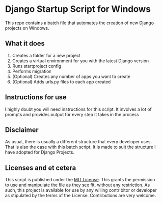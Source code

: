 # Django Startup Script for Windows
This repo contains a batch file that automates the creation of new Django projects on Windows.

## What it does
1. Creates a folder for a new project
2. Creates a virtual environment for you with the latest Django version
3. Runs startproject config
4. Performs migration
5. (Optional) Creates any number of apps you want to create
6. (Optional) Adds urls.py files to each app created

## Instructions for use
I highly doubt you will need instructions for this script. It involves a lot of prompts and provides output for every step it takes in the process

## Disclaimer
As usual, there is usually a different structure that every developer uses. That is also the case with this batch script. It is made to suit the structure I have adopted for Django Projects.
      
## Licenses and et cetera
This script is published under the [MIT License](https://github.com/angular/angular.js/blob/master/LICENSE). This grants the permission to use and manipulate the file as they see fit, without any restriction. As such, this project is available for use by any willing contribitor or developer as stipulated by the terms of the License. Contributions are very welcome.
